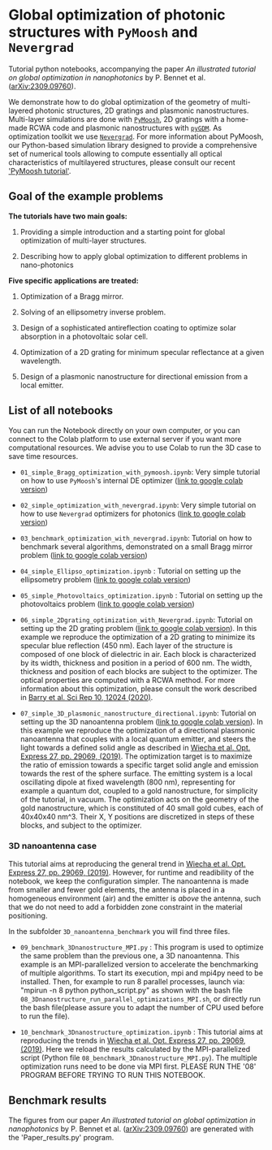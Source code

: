 # Global optimization of photonic structures with `PyMoosh` and `Nevergrad`

Tutorial python notebooks, accompanying the paper *An illustrated tutorial on global optimization in nanophotonics* by P. Bennet et al. ([arXiv:2309.09760](https://arxiv.org/abs/2309.09760)).

We demonstrate how to do global optimization of the geometry of multi-layered photonic structures, 2D gratings and plasmonic nanostructures. Multi-layer simulations are done with [`PyMoosh`](https://github.com/AnMoreau/PyMoosh), 2D gratings with a home-made RCWA code and plasmonic nanostructures with [`pyGDM`](https://homepages.laas.fr/pwiecha/pygdm_doc/). As optimization toolkit we use [`Nevergrad`](https://facebookresearch.github.io/nevergrad/). For more information about PyMoosh, our Python-based simulation library designed to provide a comprehensive set of numerical tools allowing to compute essentially all optical characteristics of multilayered structures, please consult our recent ['PyMoosh tutorial'](https://arxiv.org/pdf/2309.00654.pdf).

## Goal of the example problems

**The tutorials have two main goals:**

  1. Providing a simple introduction and a starting point for global optimization of multi-layer structures.
  
  2. Describing how to apply global optimization to different problems in nano-photonics
  

**Five specific applications are treated:**

  1. Optimization of a Bragg mirror.
  
  2. Solving of an ellipsometry inverse problem.
  
  3. Design of a sophisticated antireflection coating to optimize solar absorption in a photovoltaic solar cell.
  
  4. Optimization of a 2D grating for minimum specular reflectance at a given wavelength.
  
  5. Design of a plasmonic nanostructure for directional emission from a local emitter.


## List of all notebooks

You can run the Notebook directly on your own computer, or you can connect to the Colab platform to use external server if you want more computational resources. We advise you to use Colab to run the 3D case to save time resources.  

  - `01_simple_Bragg_optimization_with_pymoosh.ipynb`: Very simple tutorial on how to use `PyMoosh`'s internal DE optimizer ([link to google colab version](https://drive.google.com/file/d/1d9J9dqxvhBc88QPPP3WDT-4-YOOPIi5a/view?usp=sharing))
  
  - `02_simple_optimization_with_nevergrad.ipynb`: Very simple tutorial on how to use `Nevergrad` optimizers for photonics ([link to google colab version](https://drive.google.com/file/d/1fRvlXTPhfa7cmDQ-xozGLIEBBZIxhP2w/view?usp=sharing))
  
  - `03_benchmark_optimization_with_nevergrad.ipynb`: Tutorial on how to benchmark several algorithms, demonstrated on a small Bragg mirror problem ([link to google colab version](https://drive.google.com/file/d/1q3y9DA87kR7-Vip0ie3A5ioiwmrAr3cY/view?usp=sharing))

  - `04_simple_Ellipso_optimization.ipynb` : Tutorial on setting up the ellipsometry problem ([link to google colab version](https://drive.google.com/file/d/1JbnoOo6xvA_5LDBwCuF00xXaTjlQ-r8V/view?usp=sharing))

  - `05_simple_Photovoltaics_optimization.ipynb` : Tutorial on setting up the photovoltaics problem ([link to google colab version](https://drive.google.com/file/d/1MHzrVjxxHiy8s813vokzQABpnAo1Q9pr/view?usp=sharing))
  
  - `06_simple_2Dgrating_optimization_with_Nevergrad.ipynb`: Tutorial on setting up the 2D grating problem ([link to google colab version](https://drive.google.com/file/d/16-61bLnL-dVe6jfG3Hqcv_pOk8QP1M2l/view?usp=sharing)). In this example we reproduce the optimization of a 2D grating to minimize its specular blue reflection (450 nm). Each layer of the structure is composed of one block of dielectric in air. Each block is characterized by its width, thickness and position in a period of 600 nm. The width, thickness and position of each blocks are subject to the optimizer. The optical properties are computed with a RCWA method. For more information about this optimization, please consult the work described in [Barry et al. Sci Rep 10, 12024 (2020)](https://www.nature.com/articles/s41598-020-68719-3#citeas).
  
  - `07_simple_3D_plasmonic_nanostructure_directional.ipynb`: Tutorial on setting up the 3D nanoantenna problem ([link to google colab version](https://drive.google.com/file/d/1HVzmNqhjNy-XLUP_Qwq8g4jkrhxGpjU2/view?usp=sharing)). In this example we reproduce the optimization of a directional plasmonic nanoantenna that couples with a local quantum emitter, and steers the light towards a defined solid angle as described in [Wiecha et al. Opt. Express 27, pp. 29069, (2019)](https://doi.org/10.1364/OE.27.029069). The optimization target is to maximize the ratio of emission towards a specific target solid angle and emission towards the rest of the sphere surface. The emitting system is a local oscillating dipole at fixed wavelength (800 nm), representing for example a quantum dot, coupled to a gold nanostructure, for simplicity of the tutorial, in vacuum. The optimization acts on the geometry of the gold nanostructure, which is constituted of 40 small gold cubes, each of 40x40x40 nm^3. Their X, Y positions are discretized in steps of these blocks, and subject to the optimizer. 

  ### 3D nanoantenna case

  This tutorial aims at reproducing the general trend in [Wiecha et al. Opt. Express 27, pp. 29069, (2019)](https://doi.org/10.1364/OE.27.029069). However, for runtime and readibility of the notebook, we keep the configuration simpler. The nanoantenna is made from smaller and fewer gold elements, the antenna is placed in a homogeneous environment (air) and the emitter is *above* the antenna, such that we do not need to add a forbidden zone constraint in the material positioning. 

  In the subfolder `3D_nanoantenna_benchmark` you will find three files.

  - `09_benchmark_3Dnanostructure_MPI.py` : This program is used to optimize the same problem than the previous one, a 3D nanoantenna. This example is an MPI-parallelized version to accelerate the benchmarking of multiple algorithms. To start its execution, mpi and mpi4py need to be installed. Then, for example to run 8 parallel processes, launch via: "mpirun -n 8 python python_script.py" as shown with the bash file `08_3Dnanostructure_run_parallel_optimizations_MPI.sh`, or directly run the bash file(please assure you to adapt the number of CPU used before to run the file). 

  - `10_benchmark_3Dnanostructure_optimization.ipynb` : This tutorial aims at reproducing the trends in [Wiecha et al. Opt. Express 27, pp. 29069, (2019)](https://doi.org/10.1364/OE.27.029069). Here we reload the results calculated by the MPI-parallelized script (Python file `08_benchmark_3Dnanostructure_MPI.py`). The multiple optimization runs need to be done via MPI first. PLEASE RUN THE '08' PROGRAM BEFORE TRYING TO RUN THIS NOTEBOOK.


## Benchmark results

The figures from our paper *An illustrated tutorial on global optimization in nanophotonics* by P. Bennet et al. ([arXiv:2309.09760](https://arxiv.org/abs/2309.09760)) are generated with the 'Paper_results.py' program. 


